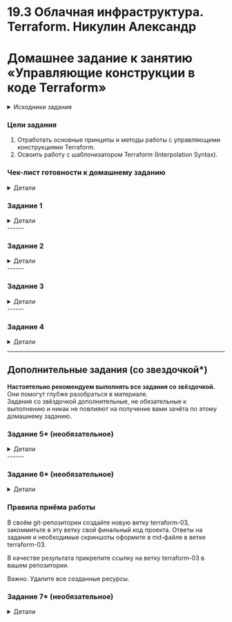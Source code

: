 # 19.3 Облачная инфраструктура. Terraform.  Никулин Александр
# Домашнее задание к занятию «Управляющие конструкции в коде Terraform»

<details>

  <summary>Исходники задания</summary>

  # hw-03
  https://github.com/netology-code/ter-homeworks/blob/main/03/hw-03.md

</details>


### Цели задания

1. Отработать основные принципы и методы работы с управляющими конструкциями Terraform.
2. Освоить работу с шаблонизатором Terraform (Interpolation Syntax).

### Чек-лист готовности к домашнему заданию

<details>

  <summary>Детали</summary>

  1. Зарегистрирован аккаунт в Yandex Cloud. Использован промокод на грант.
  2. Установлен инструмент Yandex CLI.
  3. Доступен исходный код для выполнения задания в директории [**03/src**](https://github.com/netology-code/ter-homeworks/tree/main/03/src).
  4. Любые ВМ, использованные при выполнении задания, должны быть прерываемыми, для экономии средств.
     
</details>

### Задание 1
<details>

  <summary>Детали</summary>
  
  1. Изучите проект.
  2. Заполните файл personal.auto.tfvars.
  3. Инициализируйте проект, выполните код. Он выполнится, даже если доступа к preview нет.
  
  Примечание. Если у вас не активирован preview-доступ к функционалу «Группы безопасности» в Yandex Cloud, запросите доступ у поддержки облачного провайдера. Обычно его выдают в течение 24-х часов.
  
  Приложите скриншот входящих правил «Группы безопасности» в ЛК Yandex Cloud или скриншот отказа в предоставлении доступа к preview-версии.
  
</details>
------

### Задание 2
<details>
  <summary>Детали</summary>
  
  1. Создайте файл count-vm.tf. Опишите в нём создание двух **одинаковых** ВМ  web-1 и web-2 (не web-0 и web-1) с минимальными параметрами, используя мета-аргумент **count loop**. Назначьте ВМ созданную в первом задании группу безопасности.(как это сделать узнайте в документации провайдера yandex/compute_instance )
  2. Создайте файл for_each-vm.tf. Опишите в нём создание двух ВМ для баз данных с именами "main" и "replica" **разных** по cpu/ram/disk_volume , используя мета-аргумент **for_each loop**. Используйте для обеих ВМ одну общую переменную типа:
    ```
    variable "each_vm" {
      type = list(object({  vm_name=string, cpu=number, ram=number, disk_volume=number }))
    }
    ```  
    При желании внесите в переменную все возможные параметры.
  4. ВМ из пункта 2.1 должны создаваться после создания ВМ из пункта 2.2.
  5. Используйте функцию file в local-переменной для считывания ключа ~/.ssh/id_rsa.pub и его последующего использования в блоке metadata, взятому из ДЗ 2.
  6. Инициализируйте проект, выполните код.
  
</details>
------

### Задание 3
<details>
  <summary>Детали</summary>
  
  1. Создайте 3 одинаковых виртуальных диска размером 1 Гб с помощью ресурса yandex_compute_disk и мета-аргумента count в файле **disk_vm.tf** .
  2. Создайте в том же файле **одиночную**(использовать count или for_each запрещено из-за задания №4) ВМ c именем "storage"  . Используйте блок **dynamic secondary_disk{..}** и мета-аргумент for_each для подключения созданных вами дополнительных дисков.

</details>
------

### Задание 4
<details>
  <summary>Детали</summary>
  
  1. В файле ansible.tf создайте inventory-файл для ansible.
  Используйте функцию tepmplatefile и файл-шаблон для создания ansible inventory-файла из лекции.
  Готовый код возьмите из демонстрации к лекции [**demonstration2**](https://github.com/netology-code/ter-homeworks/tree/main/03/demo).
  Передайте в него в качестве переменных группы виртуальных машин из задания 2.1, 2.2 и 3.2, т. е. 5 ВМ.
  2. Инвентарь должен содержать 3 группы и быть динамическим, т. е. обработать как группу из 2-х ВМ, так и 999 ВМ.
  3. Добавьте в инвентарь переменную  [**fqdn**](https://cloud.yandex.ru/docs/compute/concepts/network#hostname).
    ``` 
    [webservers]
    web-1 ansible_host=<внешний ip-адрес> fqdn=<полное доменное имя виртуальной машины>
    web-2 ansible_host=<внешний ip-адрес> fqdn=<полное доменное имя виртуальной машины>
    
    [databases]
    main ansible_host=<внешний ip-адрес> fqdn=<полное доменное имя виртуальной машины>
    replica ansible_host<внешний ip-адрес> fqdn=<полное доменное имя виртуальной машины>
    
    [storage]
    storage ansible_host=<внешний ip-адрес> fqdn=<полное доменное имя виртуальной машины>
    ```
    Пример fqdn: ```web1.ru-central1.internal```(в случае указания имени ВМ); ```fhm8k1oojmm5lie8i22a.auto.internal```(в случае автоматической генерации имени ВМ зона изменяется). нужную вам переменную найдите в документации провайдера или terraform console.
  4. Выполните код. Приложите скриншот получившегося файла. 
  
  Для общего зачёта создайте в вашем GitHub-репозитории новую ветку terraform-03. Закоммитьте в эту ветку свой финальный код проекта, пришлите ссылку на коммит.   
  **Удалите все созданные ресурсы**.
  
</details>

------

## Дополнительные задания (со звездочкой*)

**Настоятельно рекомендуем выполнять все задания со звёздочкой.** Они помогут глубже разобраться в материале.   
Задания со звёздочкой дополнительные, не обязательные к выполнению и никак не повлияют на получение вами зачёта по этому домашнему заданию. 

### Задание 5* (необязательное)
<details>
  <summary>Детали</summary>
  
  1. Напишите output, который отобразит ВМ из ваших ресурсов count и for_each в виде списка словарей :
    ``` 
    [
     {
      "name" = 'имя ВМ1'
      "id"   = 'идентификатор ВМ1'
      "fqdn" = 'Внутренний FQDN ВМ1'
     },
     {
      "name" = 'имя ВМ2'
      "id"   = 'идентификатор ВМ2'
      "fqdn" = 'Внутренний FQDN ВМ2'
     },
     ....
    ...итд любое количество ВМ в ресурсе(те требуется итерация по ресурсам, а не хардкод) !!!!!!!!!!!!!!!!!!!!!
    ]
    ```
  Приложите скриншот вывода команды ```terrafrom output```.
  
</details>
------

### Задание 6* (необязательное)
<details>
  <summary>Детали</summary>
  
  1. Используя null_resource и local-exec, примените ansible-playbook к ВМ из ansible inventory-файла.
  Готовый код возьмите из демонстрации к лекции [**demonstration2**](https://github.com/netology-code/ter-homeworks/tree/main/03/demo).
  3. Модифицируйте файл-шаблон hosts.tftpl. Необходимо отредактировать переменную ```ansible_host="<внешний IP-address или внутренний IP-address если у ВМ отсутвует внешний адрес>```.
  
  Для проверки работы уберите у ВМ внешние адреса(nat=false). Этот вариант используется при работе через bastion-сервер.
  Для зачёта предоставьте код вместе с основной частью задания.
  
</details>

### Правила приёма работы

В своём git-репозитории создайте новую ветку terraform-03, закоммитьте в эту ветку свой финальный код проекта. Ответы на задания и необходимые скриншоты оформите в md-файле в ветке terraform-03.

В качестве результата прикрепите ссылку на ветку terraform-03 в вашем репозитории.

Важно. Удалите все созданные ресурсы.

### Задание 7* (необязательное)
<details>
  <summary>Детали</summary>
  
  Ваш код возвращает вам следущий набор данных: 
  ```
  > local.vpc
  {
    "network_id" = "enp7i560tb28nageq0cc"
    "subnet_ids" = [
      "e9b0le401619ngf4h68n",
      "e2lbar6u8b2ftd7f5hia",
      "b0ca48coorjjq93u36pl",
      "fl8ner8rjsio6rcpcf0h",
    ]
    "subnet_zones" = [
      "ru-central1-a",
      "ru-central1-b",
      "ru-central1-c",
      "ru-central1-d",
    ]
  }
  ```
  Предложите выражение в terraform console, которое удалит из данной переменной 3 элемент из: subnet_ids и subnet_zones.(значения могут быть любыми) Образец конечного результата:
  ```
  > <некое выражение>
  {
    "network_id" = "enp7i560tb28nageq0cc"
    "subnet_ids" = [
      "e9b0le401619ngf4h68n",
      "e2lbar6u8b2ftd7f5hia",
      "fl8ner8rjsio6rcpcf0h",
    ]
    "subnet_zones" = [
      "ru-central1-a",
      "ru-central1-b",
      "ru-central1-d",
    ]
  }
  ```
</details>
